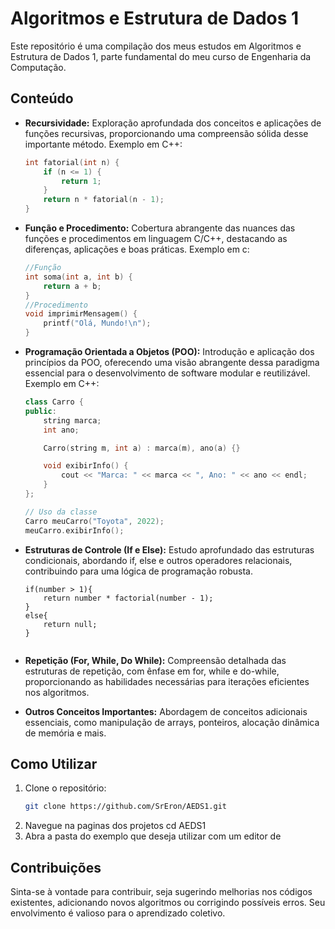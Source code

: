 # Algoritmos e Estrutura de Dados 1

Este repositório é uma compilação dos meus estudos em Algoritmos e Estrutura de Dados 1, parte fundamental do meu curso de Engenharia da Computação.

## Conteúdo

- **Recursividade:** Exploração aprofundada dos conceitos e aplicações de funções recursivas, proporcionando uma compreensão sólida desse importante método.
Exemplo em C++:
  ```cpp
  int fatorial(int n) {
      if (n <= 1) {
          return 1;
      }
      return n * fatorial(n - 1);
  }
  
- **Função e Procedimento:** Cobertura abrangente das nuances das funções e procedimentos em linguagem C/C++, destacando as diferenças, aplicações e boas práticas.
Exemplo em c:
    `````c
    //Função 
    int soma(int a, int b) {
        return a + b;
    } 
    //Procedimento
    void imprimirMensagem() {
        printf("Olá, Mundo!\n");
    }  

 
- **Programação Orientada a Objetos (POO):** Introdução e aplicação dos princípios da POO, oferecendo uma visão abrangente dessa paradigma essencial para o desenvolvimento de software modular e reutilizável.
Exemplo em C++:
    ``````C++
    class Carro {
    public:
        string marca;
        int ano;

        Carro(string m, int a) : marca(m), ano(a) {}

        void exibirInfo() {
            cout << "Marca: " << marca << ", Ano: " << ano << endl;
        }
    };

    // Uso da classe
    Carro meuCarro("Toyota", 2022);
    meuCarro.exibirInfo();

- **Estruturas de Controle (If e Else):** Estudo aprofundado das estruturas condicionais, abordando if, else e outros operadores relacionais, contribuindo para uma lógica de programação robusta.
    ``````
    if(number > 1){
        return number * factorial(number - 1);
    }
    else{
        return null;
    }


- **Repetição (For, While, Do While):** Compreensão detalhada das estruturas de repetição, com ênfase em for, while e do-while, proporcionando as habilidades necessárias para iterações eficientes nos algoritmos.

- **Outros Conceitos Importantes:** Abordagem de conceitos adicionais essenciais, como manipulação de arrays, ponteiros, alocação dinâmica de memória e mais.

## Como Utilizar

1. Clone o repositório:
   ```bash
   git clone https://github.com/SrEron/AEDS1.git

2. Navegue na paginas dos projetos 
    cd AEDS1
3. Abra a pasta do exemplo que deseja utilizar com um editor de

## Contribuições 
Sinta-se à vontade para contribuir, seja sugerindo melhorias nos códigos existentes, adicionando novos algoritmos ou corrigindo possíveis erros. Seu envolvimento é valioso para o aprendizado coletivo.
